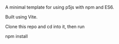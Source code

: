 A minimal template for using p5js with npm and ES6.

Built using Vite.

Clone this repo and cd into it, then run

npm install

